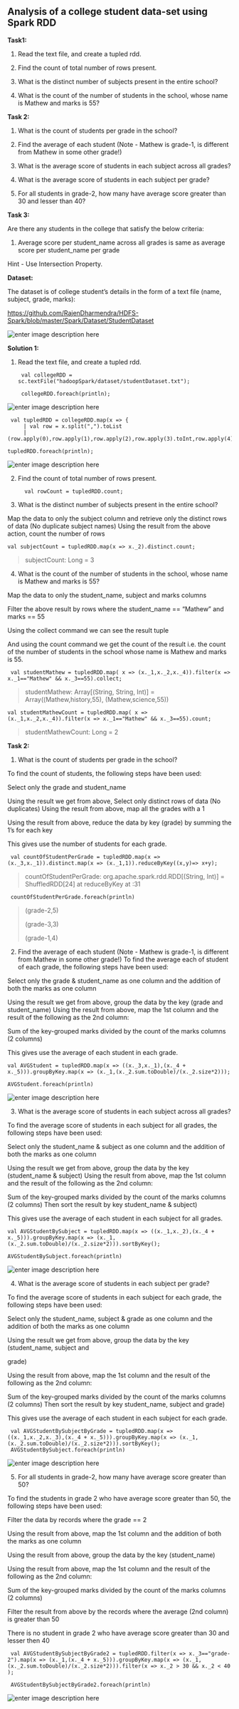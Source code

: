 ## **Analysis of a college student data-set using Spark RDD**



**Task1:**

1. Read the text file, and create a tupled rdd.

2. Find the count of total number of rows present.

3. What is the distinct number of subjects present in the entire school?

4. What is the count of the number of students in the school, whose name is Mathew and marks is 55?





**Task 2:**

1. What is the count of students per grade in the school?

2. Find the average of each student (Note - Mathew is grade-1, is different from Mathew in some other grade!)

3. What is the average score of students in each subject across all grades?

4. What is the average score of students in each subject per grade?

5. For all students in grade-2, how many have average score greater than 30 and lesser than 40?





**Task 3:**

Are there any students in the college that satisfy the below criteria:

1. Average score per student_name across all grades is same as average score per student_name per grade

Hint - Use Intersection Property.



**Dataset:**

The dataset is of college student’s details in the form of a text file (name, subject, grade, marks):

https://github.com/RajenDharmendra/HDFS-Spark/blob/master/Spark/Dataset/StudentDataset

![enter image description here](https://user-images.githubusercontent.com/29932053/32673207-39b26894-c61c-11e7-98e3-9547227a766d.png)

**Solution 1:**


1. Read the text file, and create a tupled rdd.

	    val collegeRDD = sc.textFile("hadoopSpark/dataset/studentDataset.txt");

		collegeRDD.foreach(println);
![enter image description here](https://user-images.githubusercontent.com/29932053/32673299-a8d74d16-c61c-11e7-95b4-282f79da448d.png)

     val tupledRDD = collegeRDD.map(x => {
         | val row = x.split(",").toList
         | (row.apply(0),row.apply(1),row.apply(2),row.apply(3).toInt,row.apply(4).toInt)});

    tupledRDD.foreach(println);
![enter image description here](https://user-images.githubusercontent.com/29932053/32673299-a8d74d16-c61c-11e7-95b4-282f79da448d.png)


2. Find the count of total number of rows present.

	     val rowCount = tupledRDD.count;
3. What is the distinct number of subjects present in the entire school?
	
Map the data to only the subject column and retrieve only the distinct rows of data (No duplicate subject names)
Using the result from the above action, count the number of rows

    val subjectCount = tupledRDD.map(x => x._2).distinct.count;

> subjectCount: Long = 3

4. What is the count of the number of students in the school, whose name is Mathew and marks is 55?

Map the data to only the student_name, subject and marks columns

Filter the above result by rows where the student_name == “Mathew” and marks == 55

Using the collect command we can see the result tuple

And using the count command we get the count of the result i.e. the count of the number of students in the school whose name is Mathew and marks is 55.

     val studentMathew = tupledRDD.map( x => (x._1,x._2,x._4)).filter(x => x._1=="Mathew" && x._3==55).collect;

> studentMathew: Array[(String, String, Int)] =
> Array((Mathew,history,55), (Mathew,science,55))

    val studentMathewCount = tupledRDD.map( x => (x._1,x._2,x._4)).filter(x => x._1=="Mathew" && x._3==55).count;

> studentMathewCount: Long = 2

**Task 2:**



1. What is the count of students per grade in the school?

To find the count of students, the following steps have been used:

Select only the grade and student_name

Using the result we get from above, Select only distinct rows of data (No duplicates) Using the result from above, map all the grades with a 1

Using the result from above, reduce the data by key (grade) by summing the 1’s for each key

This gives use the number of students for each grade.

     val countOfStudentPerGrade = tupledRDD.map(x => (x._3,x._1)).distinct.map(x => (x._1,1)).reduceByKey((x,y)=> x+y);

> countOfStudentPerGrade: org.apache.spark.rdd.RDD[(String, Int)] =
> ShuffledRDD[24] at reduceByKey at <console>:31

     countOfStudentPerGrade.foreach(println)

> (grade-2,5) 
> 
> (grade-3,3)
> 
>  (grade-1,4)



2. Find the average of each student (Note - Mathew is grade-1, is different from Mathew in some other grade!)
To find the average each of student of each grade, the following steps have been used:

Select only the grade & student_name as one column and the addition of both the marks as one column

Using the result we get from above, group the data by the key (grade and student_name) Using the result from above, map the 1st column and the result of the following as the 2nd column:

Sum of the key-grouped marks divided by the count of the marks columns (2 columns)

This gives use the average of each student in each grade.


    val AVGStudent = tupledRDD.map(x => ((x._3,x._1),(x._4 + x._5))).groupByKey.map(x => (x._1,(x._2.sum.toDouble)/(x._2.size*2)));

    AVGStudent.foreach(println)


![enter image description here](https://user-images.githubusercontent.com/29932053/32676294-1d086f7a-c628-11e7-8196-8c80913b1a80.png)



3. What is the average score of students in each subject across all grades?


To find the average score of students in each subject for all grades, the following steps have been used:

Select only the student_name & subject as one column and the addition of both the marks as one column

Using the result we get from above, group the data by the key (student_name & subject) Using the result from above, map the 1st column and the result of the following as the 2nd column:

Sum of the key-grouped marks divided by the count of the marks columns (2 columns) Then sort the result by key student_name & subject)

This gives use the average of each student in each subject for all grades.

    val AVGStudentBySubject = tupledRDD.map(x => ((x._1,x._2),(x._4 + x._5))).groupByKey.map(x => (x._1,(x._2.sum.toDouble)/(x._2.size*2))).sortByKey();
     
    AVGStudentBySubject.foreach(println)
![enter image description here](https://user-images.githubusercontent.com/29932053/32676987-adc09e6e-c62a-11e7-9123-d00fec06e3a7.png)


4. What is the average score of students in each subject per grade?


To find the average score of students in each subject for each grade, the following steps have been used:

Select only the student_name, subject & grade as one column and the addition of both the marks as one column

Using the result we get from above, group the data by the key (student_name, subject and

grade)

Using the result from above, map the 1st column and the result of the following as the 2nd column:

Sum of the key-grouped marks divided by the count of the marks columns (2 columns) Then sort the result by key student_name, subject and grade)


This gives use the average of each student in each subject for each grade.

     val AVGStudentBySubjectByGrade = tupledRDD.map(x => ((x._1,x._2,x._3),(x._4 + x._5))).groupByKey.map(x => (x._1,(x._2.sum.toDouble)/(x._2.size*2))).sortByKey();
     AVGStudentBySubject.foreach(println)
![enter image description here](https://user-images.githubusercontent.com/29932053/32677152-4df20724-c62b-11e7-9c3b-efa17b28740b.png)




5. For all students in grade-2, how many have average score greater than 50?


To find the students in grade 2 who have average score greater than 50, the following steps have been used:

Filter the data by records where the grade == 2

Using the result from above, map the 1st column and the addition of both the marks as one column

Using the result from above, group the data by the key (student_name)

Using the result from above, map the 1st column and the result of the following as the 2nd column:

Sum of the key-grouped marks divided by the count of the marks columns (2 columns)

Filter the result from above by the records where the average (2nd column) is greater than 50


There is no student in grade 2 who have average score greater than 30 and lesser then 40

     val AVGStudentBySubjectByGrade2 = tupledRDD.filter(x => x._3=="grade-2").map(x => (x._1,(x._4 + x._5))).groupByKey.map(x => (x._1,(x._2.sum.toDouble)/(x._2.size*2))).filter(x => x._2 > 30 && x._2 < 40 );

     AVGStudentBySubjectByGrade2.foreach(println)
![enter image description here](https://user-images.githubusercontent.com/29932053/32677797-df822ca8-c62d-11e7-8473-836b7502fb59.png)



